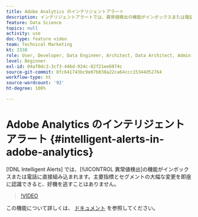 ```yaml
---
title: Adobe Analytics のインテリジェントアラート
description: インテリジェントアラートでは、異常値検出の機能がインボックスまたは電話に直接組み込まれます。主要指標とセグメントの大幅な変更を即座に認識できると、好機を逃すことはありません。
feature: Data Science
topics: null
activity: use
doc-type: feature video
team: Technical Marketing
kt: 2338
role: User, Developer, Data Engineer, Architect, Data Architect, Admin, Leader
level: Beginner
exl-id: 04af0dc3-3cf3-446d-924c-82f21ee6974c
source-git-commit: 8fc641743bc9e07b838a22ca64ccc15344d52764
workflow-type: ht
source-wordcount: '92'
ht-degree: 100%

---
```


# Adobe Analytics のインテリジェントアラート {#intelligent-alerts-in-adobe-analytics}

[!DNL Intelligent Alerts] では、[!UICONTROL 異常値検出]の機能がインボックスまたは電話に直接組み込まれます。主要指標とセグメントの大幅な変更を即座に認識できると、好機を逃すことはありません。

>[!VIDEO](https://video.tv.adobe.com/v/25446/?quality=12&learn=on)

この機能について詳しくは、 [ドキュメント](https://experienceleague.adobe.com/docs/analytics/analyze/analysis-workspace/virtual-analyst/intelligent-alerts/intellligent-alerts.html?lang=ja) を参照してください。
